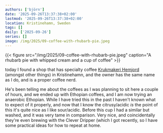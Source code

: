 ```yaml
---
authors: ['björn']
date: '2025-09-26T13:37:38+02:00'
lastmod: '2025-09-26T13:37:38+02:00'
location: Kristinehamn, Sweden
tags: []
daily: ['2025-09-26']
series: []
image: /img/2025/09-coffee-with-rhubarb-pie.jpeg
---
```

{{< figure src="/img/2025/09-coffee-with-rhubarb-pie.jpeg" caption="A rhubarb pie with whipped cream and a cup of coffee" >}}

today I found a shop that has specialty coffee [Krukmakeri Hemjord](https://visitvarmland.com/kristinehamn/design-shopping/hantverk/krukmakeri-hemjord/) (amongst other things) in Kristinehamn, and the owner has the same name as I do, and is a proper coffee nerd. 

He's been telling me about the coffees as I was planning to sit here a couple of hours, and we ended up with Ethopian coffees, and I am now trying an anaerobic Ethopian. While I have tried this in the past I haven't known what to expect of it properly, and now that I know the citrusy/acidic _is_ the point of this it's quite nice as I like sour/acidic. Before this cup I had a similar but washed, and it was very tame in comparison. Very nice, and coincidentally they're even brewing with the Clever Dripper (which I got recently, so I have some practical ideas for how to repeat at home.
